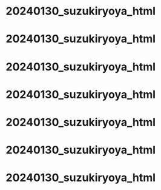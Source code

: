 # 20240130_suzukiryoya_html
# 20240130_suzukiryoya_html
# 20240130_suzukiryoya_html
# 20240130_suzukiryoya_html
# 20240130_suzukiryoya_html
# 20240130_suzukiryoya_html
# 20240130_suzukiryoya_html
